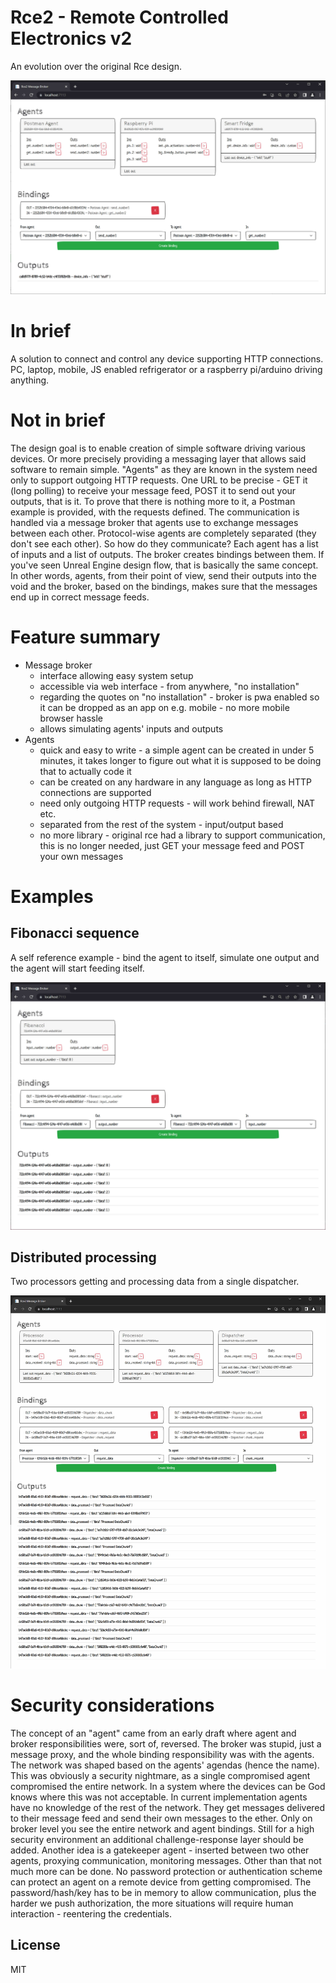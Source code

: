 # Rce2 - Remote Controlled Electronics v2
An evolution over the original Rce design.
<p align="center"><img src="/docs/main.jpg" width="600"/></p>

# In brief
A solution to connect and control any device supporting HTTP connections. PC, laptop, mobile, JS enabled refrigerator or a raspberry pi/arduino driving anything.

# Not in brief
The design goal is to enable creation of simple software driving various devices. Or more precisely providing a messaging layer that allows said software to remain simple.
"Agents" as they are known in the system need only to support outgoing HTTP requests. One URL to be precise - GET it (long polling) to receive your message feed, POST it to send out your outputs, that is it. To prove that there is nothing more to it, a Postman example is provided, with the requests defined.
The communication is handled via a message broker that agents use to exchange messages between each other. Protocol-wise agents are completely separated (they don't see each other). So how do they communicate? Each agent has a list of inputs and a list of outputs. The broker creates bindings between them. If you've seen Unreal Engine design flow, that is basically the same concept. In other words, agents, from their point of view, send their outputs into the void and the broker, based on the bindings, makes sure that the messages end up in correct message feeds.

# Feature summary
- Message broker
	- interface allowing easy system setup
	- accessible via web interface - from anywhere, "no installation"
	- regarding the quotes on "no installation" - broker is pwa enabled so it can be dropped as an app on e.g. mobile - no more mobile browser hassle
	- allows simulating agents' inputs and outputs
- Agents
	- quick and easy to write - a simple agent can be created in under 5 minutes, it takes longer to figure out what it is supposed to be doing that to actually code it
	- can be created on any hardware in any language as long as HTTP connections are supported
	- need only outgoing HTTP requests - will work behind firewall, NAT etc.
	- separated from the rest of the system - input/output based
	- no more library - original rce had a library to support communication, this is no longer needed, just GET your message feed and POST your own messages

# Examples
## Fibonacci sequence
A self reference example - bind the agent to itself, simulate one output and the agent will start feeding itself.
<p align="center"><img src="/docs/fibonacci.jpg" width="600"/></p>

## Distributed processing
Two processors getting and processing data from a single dispatcher.
<p align="center"><img src="/docs/processing.jpg" width="600"/></p>

# Security considerations
The concept of an "agent" came from an early draft where agent and broker responsibilities were, sort of, reversed. The broker was stupid, just a message proxy, and the whole binding responsibility was with the agents. The network was shaped based on the agents' agendas (hence the name). This was obviously a security nightmare, as a single compromised agent compromised the entire network. In a system where the devices can be God knows where this was not acceptable.
In current implementation agents have no knowledge of the rest of the network. They get messages delivered to their message feed and send their own messages to the ether. Only on broker level you see the entire network and agent bindings.
Still for a high security environment an additional challenge-response layer should be added. Another idea is a gatekeeper agent - inserted between two other agents, proxying communication, monitoring messages. Other than that not much more can be done. No password protection or authentication scheme can protect an agent on a remote device from getting compromised. The password/hash/key has to be in memory to allow communication, plus the harder we push authorization, the more situations will require human interaction - reentering the credentials.

License
----
MIT